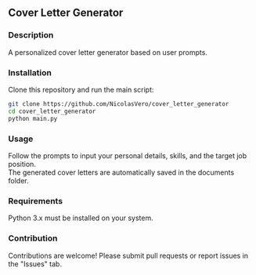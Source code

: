 ## Cover Letter Generator  

### Description  
A personalized cover letter generator based on user prompts.  

### Installation  
Clone this repository and run the main script:  

```bash
git clone https://github.com/NicolasVero/cover_letter_generator
cd cover_letter_generator
python main.py
```

### Usage
Follow the prompts to input your personal details, skills, and the target job position.<br>
The generated cover letters are automatically saved in the documents folder.

### Requirements
Python 3.x must be installed on your system.<br>

### Contribution
Contributions are welcome! Please submit pull requests or report issues in the "Issues" tab.
